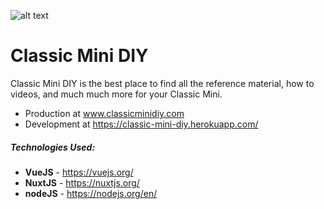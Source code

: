 ![alt text](http://i.imgur.com/E86umcV.png?4 "CMDIY Logo")

# Classic Mini DIY

Classic Mini DIY is the best place to find all the reference material, how to videos, and much much more for your Classic Mini. 

* Production at www.classicminidiy.com
* Development at https://classic-mini-diy.herokuapp.com/
##### Technologies Used:

* **VueJS** - https://vuejs.org/
* **NuxtJS** - https://nuxtjs.org/
* **nodeJS** - https://nodejs.org/en/
